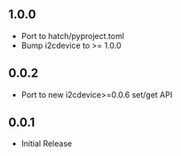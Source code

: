 1.0.0
-----

* Port to hatch/pyproject.toml
* Bump i2cdevice to >= 1.0.0

0.0.2
-----

* Port to new i2cdevice>=0.0.6 set/get API

0.0.1
-----

* Initial Release
